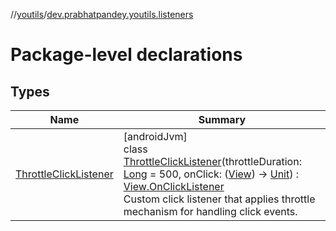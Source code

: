 //[youtils](../../index.md)/[dev.prabhatpandey.youtils.listeners](index.md)

# Package-level declarations

## Types

| Name | Summary |
|---|---|
| [ThrottleClickListener](-throttle-click-listener/index.md) | [androidJvm]<br>class [ThrottleClickListener](-throttle-click-listener/index.md)(throttleDuration: [Long](https://kotlinlang.org/api/latest/jvm/stdlib/kotlin/-long/index.html) = 500, onClick: ([View](https://developer.android.com/reference/kotlin/android/view/View.html)) -&gt; [Unit](https://kotlinlang.org/api/latest/jvm/stdlib/kotlin/-unit/index.html)) : [View.OnClickListener](https://developer.android.com/reference/kotlin/android/view/View.OnClickListener.html)<br>Custom click listener that applies throttle mechanism for handling click events. |

